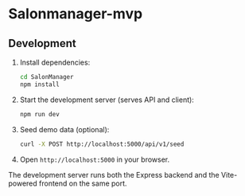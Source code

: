 # Salonmanager-mvp

## Development

1. Install dependencies:
   ```bash
   cd SalonManager
   npm install
   ```
2. Start the development server (serves API and client):
   ```bash
   npm run dev
   ```
3. Seed demo data (optional):
   ```bash
   curl -X POST http://localhost:5000/api/v1/seed
   ```
4. Open `http://localhost:5000` in your browser.

The development server runs both the Express backend and the Vite-powered frontend on the same port.
